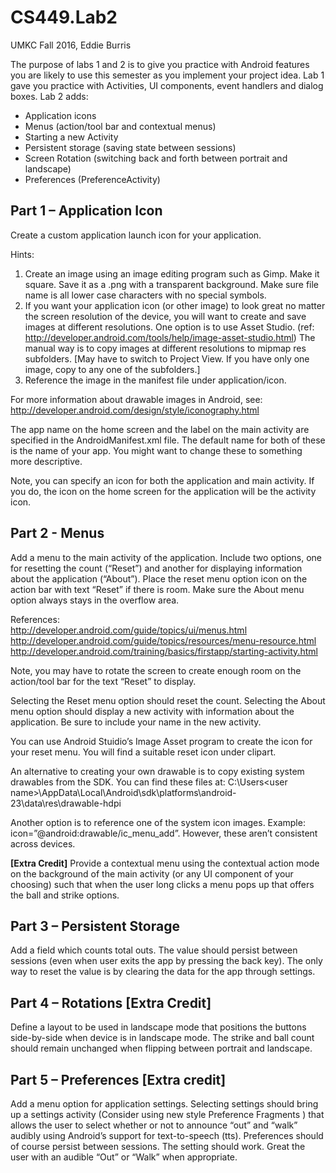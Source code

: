 # CS449.Lab2
UMKC Fall 2016, Eddie Burris

The purpose of labs 1 and 2 is to give you practice with Android features you are likely to use this semester as you implement your project idea. Lab 1 gave you practice with Activities, UI components, event handlers and dialog boxes. Lab 2 adds:
* Application icons
*	Menus (action/tool bar and contextual menus)
*	Starting a new Activity
*	Persistent storage (saving state between sessions)
*	Screen Rotation (switching back and forth between portrait and landscape) 
*	Preferences (PreferenceActivity)

## Part 1 – Application Icon
Create a custom application launch icon for your application.

Hints:
1.	Create an image using an image editing program such as Gimp. Make it square. Save it as a .png with a transparent background. Make sure file name is all lower case characters with no special symbols.
2.	If you want your application icon (or other image) to look great no matter the screen resolution of the device, you will want to create and save images at different resolutions. One option is to use Asset Studio. (ref: http://developer.android.com/tools/help/image-asset-studio.html) The manual way is to copy images at different resolutions to mipmap res subfolders. [May have to switch to Project View. If you have only one image, copy to any one of the subfolders.]
3.	Reference the image in the manifest file under application/icon.

For more information about drawable images in Android, see: http://developer.android.com/design/style/iconography.html

The app name on the home screen and the label on the main activity are specified in the AndroidManifest.xml file. The default name for both of these is the name of your app. You might want to change these to something more descriptive.

Note, you can specify an icon for both the application and main activity. If you do, the icon on the home screen for the application will be the activity icon.

## Part 2 - Menus
Add a menu to the main activity of the application. Include two options, one for resetting the count (“Reset”) and another for displaying information about the application (“About”). Place the reset menu option icon on the action bar with text “Reset” if there is room. Make sure the About menu option always stays in the overflow area.

References:  
http://developer.android.com/guide/topics/ui/menus.html
http://developer.android.com/guide/topics/resources/menu-resource.html
http://developer.android.com/training/basics/firstapp/starting-activity.html

Note, you may have to rotate the screen to create enough room on the action/tool bar for the text “Reset” to display.

Selecting the Reset menu option should reset the count. Selecting the About menu option should display a new activity with information about the application. Be sure to include your name in the new activity.

You can use Android Stuidio’s Image Asset program to create the icon for your reset menu. You will find a suitable reset icon under clipart.

An alternative to creating your own drawable is to copy existing system drawables from the SDK. You can find these files at: C:\Users\<user name>\AppData\Local\Android\sdk\platforms\android-23\data\res\drawable-hdpi

Another option is to reference one of the system icon images. Example: icon=”@android:drawable/ic_menu_add”. However, these aren’t consistent across devices.

**[Extra Credit]** Provide a contextual menu using the contextual action mode on the background  of the main activity (or any UI component of your choosing) such that when the user long clicks a menu pops up that offers the ball and strike options.

## Part 3 – Persistent Storage
Add a field which counts total outs. The value should persist between sessions (even when user exits the app by pressing the back key). The only way to reset the value is by clearing the data for the app through settings.

## Part 4 – Rotations [Extra Credit]
Define a layout to be used in landscape mode that positions the buttons side-by-side when device is in landscape mode. The strike and ball count should remain unchanged when flipping between portrait and landscape.

## Part 5 – Preferences [Extra credit]
Add a menu option for application settings. Selecting settings should bring up a settings activity (Consider using new style Preference Fragments ) that allows the user to select whether or not to announce “out” and “walk” audibly using Android’s support for text-to-speech (tts). Preferences should of course persist between sessions. The setting should work. Great the user with an audible “Out” or “Walk” when appropriate.
